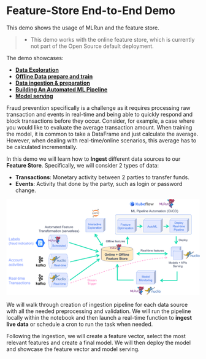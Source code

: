 # Feature-Store End-to-End Demo


This demo shows the usage of MLRun and the feature store. 

> - This demo works with the online feature store, which is currently not part of the Open Source default deployment.

The demo showcases:

- [**Data Exploration**](01-exploratory-data-analysis.ipynb)
- [**Offline Data prepare and train**](02-interactive-data-preparation.ipynb)
- [**Data ingestion & preparation**](03-ingest-with-feature-store.ipynb)
- [**Building An Automated ML Pipeline**](04-train-test-pipeline.ipynb)
- [**Model serving**](05-real-time-serving-pipeline.ipynb)

Fraud prevention specifically is a challenge as it requires processing raw transaction and events in real-time and being able to
quickly respond and block transactions before they occur. Consider, for example, a case where you would like to evaluate the
average transaction amount. When training the model, it is common to take a DataFrame and just calculate the average. However,
when dealing with real-time/online scenarios, this average has to be calculated incrementally.

In this demo we will learn how to **Ingest** different data sources to our **Feature Store**. Specifically, we will consider 2 types of data: 

- **Transactions**: Monetary activity between 2 parties to transfer funds.
- **Events**: Activity that done by the party, such as login or password change.

![](./images/feature_store_demo_diagram.png)

We will walk through creation of ingestion pipeline for each data source with all the needed preprocessing and validation. We will run the pipeline locally within the notebook and then launch a real-time function to **ingest live data** or schedule a cron to run the task when needed.

Following the ingestion, we will create a feature vector, select the most relevant features and create a final model. We will then deploy the model and showcase the feature vector and model serving.
